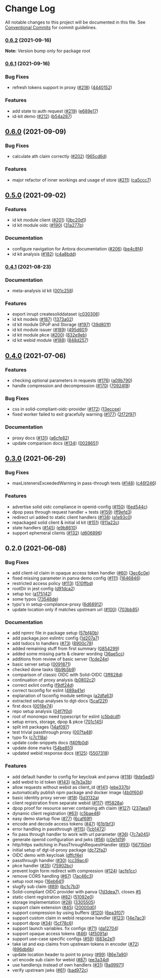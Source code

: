 # Change Log

All notable changes to this project will be documented in this file.
See [Conventional Commits](https://conventionalcommits.org) for commit guidelines.

### [0.6.2](https://github.com/digita-ai/dgt-id-broker/compare/v0.6.1...v0.6.2) (2021-09-16)

**Note:** Version bump only for package root





### [0.6.1](https://github.com/digita-ai/dgt-id-broker/compare/v0.6.0...v0.6.1) (2021-09-16)


### **Bug Fixes**

* refresh tokens support in proxy ([#218](https://github.com/digita-ai/dgt-id-broker/issues/218)) ([4440152](https://github.com/digita-ai/dgt-id-broker/commit/44401528fc71fac52e222341ac6cb33d4f529800))


### **Features**

* add state to auth request ([#219](https://github.com/digita-ai/dgt-id-broker/issues/219)) ([e689e17](https://github.com/digita-ai/dgt-id-broker/commit/e689e177e3388015c76689a97a6a3423438ca608))
* id-kit demo ([#212](https://github.com/digita-ai/dgt-id-broker/issues/212)) ([b54a287](https://github.com/digita-ai/dgt-id-broker/commit/b54a287ce3bdaac8b1f7130ed3b68bb9e1f9e977))



## [0.6.0](https://github.com/digita-ai/dgt-id-broker/compare/v0.5.0...v0.6.0) (2021-09-09)


### **Bug Fixes**

* calculate ath claim correctly ([#202](https://github.com/digita-ai/dgt-id-broker/issues/202)) ([965cd6d](https://github.com/digita-ai/dgt-id-broker/commit/965cd6d9f9f633040a42c88740464fdf3952edb4))


### **Features**

* major refactor of inner workings and usage of store ([#211](https://github.com/digita-ai/dgt-id-broker/issues/211)) ([ca5ccc7](https://github.com/digita-ai/dgt-id-broker/commit/ca5ccc7997024e474682198010abd1e249873f16))



## [0.5.0](https://github.com/digita-ai/dgt-id-broker/compare/v0.4.1...v0.5.0) (2021-09-02)


### **Features**

* id kit module client ([#201](https://github.com/digita-ai/dgt-id-broker/issues/201)) ([0bc20d1](https://github.com/digita-ai/dgt-id-broker/commit/0bc20d1b01003c231e62463df1f328e1a6cb4cf5))
* id kit module oidc ([#190](https://github.com/digita-ai/dgt-id-broker/issues/190)) ([31a277b](https://github.com/digita-ai/dgt-id-broker/commit/31a277b3c331ef8d1c0c50f16da6f90f0e6510f6))


### **Documentation**

* configure navigation for Antora documentation ([#206](https://github.com/digita-ai/dgt-id-broker/issues/206)) ([be4c8f4](https://github.com/digita-ai/dgt-id-broker/commit/be4c8f49c1ea7a306656084d90c548cd802cc559))
* id kit analysis ([#182](https://github.com/digita-ai/dgt-id-broker/issues/182)) ([c4a8bdd](https://github.com/digita-ai/dgt-id-broker/commit/c4a8bddddc2b0cef716e3898e8700dcbbac8ad03))



### [0.4.1](https://github.com/digita-ai/dgt-id-broker/compare/v0.4.0...v0.4.1) (2021-08-23)


### **Documentation**

* meta-analysis id kit ([001c258](https://github.com/digita-ai/dgt-id-broker/commit/001c25822c99e2ffc181f7240b0f8f8e8ce83959))


### **Features**

* export inrupt createsoliddataset ([c030306](https://github.com/digita-ai/dgt-id-broker/commit/c0303063c80b127b0b6666d91fddbb214f4732ca))
* id kit models ([#187](https://github.com/digita-ai/dgt-id-broker/issues/187)) ([1373a02](https://github.com/digita-ai/dgt-id-broker/commit/1373a0266e1823c81b6dbb93d58c028fed152f3b))
* id kit module DPoP and Storage ([#197](https://github.com/digita-ai/dgt-id-broker/issues/197)) ([39d801f](https://github.com/digita-ai/dgt-id-broker/commit/39d801f49a856f2fd54453c04c74f758bb997c47))
* id kit module issuer ([#189](https://github.com/digita-ai/dgt-id-broker/issues/189)) ([495d601](https://github.com/digita-ai/dgt-id-broker/commit/495d601fdb4e9d2f71bac7b0bc4fc7db9ece4c60))
* id kit module pkce ([#200](https://github.com/digita-ai/dgt-id-broker/issues/200)) ([832e9eb](https://github.com/digita-ai/dgt-id-broker/commit/832e9eb97e851ac4556a6bddc001d32048c9b3ba))
* id kit webid module ([#188](https://github.com/digita-ai/dgt-id-broker/issues/188)) ([848d257](https://github.com/digita-ai/dgt-id-broker/commit/848d25762e6ba23b3da35aa69a2ed1e82f0ed236))



## [0.4.0](https://github.com/digita-ai/dgt-id-broker/compare/v0.3.0...v0.4.0) (2021-07-06)


### **Features**

* checking optional parameters in requests ([#176](https://github.com/digita-ai/dgt-id-broker/issues/176)) ([a09b790](https://github.com/digita-ai/dgt-id-broker/commit/a09b790c769356842eb545b1083b39ec529c9357))
* handle compression and decompression ([#170](https://github.com/digita-ai/dgt-id-broker/issues/170)) ([70924f8](https://github.com/digita-ai/dgt-id-broker/commit/70924f8b24c9f49a23b104f0d8e0f1bbaa33c5ae))


### **Bug Fixes**

* css in solid-compliant-oidc-provider ([#172](https://github.com/digita-ai/dgt-id-broker/issues/172)) ([13eccee](https://github.com/digita-ai/dgt-id-broker/commit/13eccee370c1ad80de31b629368d6c37465178d7))
* fixed worker failed to exit gracefully warning ([#177](https://github.com/digita-ai/dgt-id-broker/issues/177)) ([2f72f97](https://github.com/digita-ai/dgt-id-broker/commit/2f72f97acb56af155da8eedfc303f03780bd8261))


### **Documentation**

* proxy docs ([#131](https://github.com/digita-ai/dgt-id-broker/issues/131)) ([a6cfe82](https://github.com/digita-ai/dgt-id-broker/commit/a6cfe82ed4a4135c4093c0b2c3e2f37dba41bc19))
* update comparison docs ([#134](https://github.com/digita-ai/dgt-id-broker/issues/134)) ([0028651](https://github.com/digita-ai/dgt-id-broker/commit/0028651f2e398531a1754bdf476f14703261f481))



## [0.3.0](https://github.com/digita-ai/dgt-id-broker/compare/v0.2.0...v0.3.0) (2021-06-29)


### **Bug Fixes**

* maxListenersExceededWarning in pass-through tests ([#148](https://github.com/digita-ai/dgt-id-broker/issues/148)) ([c46f246](https://github.com/digita-ai/dgt-id-broker/commit/c46f24605218654dacaf918375ab45d9fddc77df))


### **Features**

* advertise solid oidc compliance in openid-config ([#150](https://github.com/digita-ai/dgt-id-broker/issues/150)) ([6ed544c](https://github.com/digita-ai/dgt-id-broker/commit/6ed544cc53d35da6e41827fa461b7e2e96dd8c55))
* dpop pass through request handler + tests ([#159](https://github.com/digita-ai/dgt-id-broker/issues/159)) ([ff9efd3](https://github.com/digita-ai/dgt-id-broker/commit/ff9efd37493aa49006d214b5bc5fb64e366c74e1))
* redirect uri added to static client handlers ([#138](https://github.com/digita-ai/dgt-id-broker/issues/138)) ([a1e93c0](https://github.com/digita-ai/dgt-id-broker/commit/a1e93c0c96a0a3759594b0bedddd99d75ed6df65))
* repackaged solid client & initial id kit ([#151](https://github.com/digita-ai/dgt-id-broker/issues/151)) ([911a22c](https://github.com/digita-ai/dgt-id-broker/commit/911a22c6734e5e610bc37474b2911d0a80c6c3c2))
* state handlers ([#145](https://github.com/digita-ai/dgt-id-broker/issues/145)) ([e9b8610](https://github.com/digita-ai/dgt-id-broker/commit/e9b8610de9ddef1c9d5b6d044220b7e24d3fcfb6))
* support ephemeral clients ([#132](https://github.com/digita-ai/dgt-id-broker/issues/132)) ([d606896](https://github.com/digita-ai/dgt-id-broker/commit/d606896cfcc27bf795cb9f7af5041d7caafccd37))



## 0.2.0 (2021-06-08)


### **Bug Fixes**

* add client-id claim in opaque access token handler ([#60](https://github.com/digita-ai/dgt-id-broker/issues/60)) ([3ec6c0e](https://github.com/digita-ai/dgt-id-broker/commit/3ec6c0e510005e3c595bd61a9282ca3a73e410fa))
* fixed missing parameter in panva demo config ([#111](https://github.com/digita-ai/dgt-id-broker/issues/111)) ([1646846](https://github.com/digita-ai/dgt-id-broker/commit/1646846b3270cb6cefcdc57c91b638448a449bb7))
* restricted access policy ([#113](https://github.com/digita-ai/dgt-id-broker/issues/113)) ([510ffbd](https://github.com/digita-ai/dgt-id-broker/commit/510ffbdd38175f707db7bb64b438fe25e21c914b))
* rootDir in jest config ([d91dca2](https://github.com/digita-ai/dgt-id-broker/commit/d91dca2d7a56545ebd0b4ea30eecb5b3ab17fe70))
* setup toc ([a175142](https://github.com/digita-ai/dgt-id-broker/commit/a1751426e93de4df70107641d85ccf838d390e7e))
* some typos ([73548de](https://github.com/digita-ai/dgt-id-broker/commit/73548de6f5315ee9a68ae3919bdd15a1b7483cc5))
* typo's in setup-compliance-proxy ([6d68912](https://github.com/digita-ai/dgt-id-broker/commit/6d689122d665a6eee8444f4e3c3233ca37544506))
* update location only if matches upstream url ([#100](https://github.com/digita-ai/dgt-id-broker/issues/100)) ([703bb85](https://github.com/digita-ai/dgt-id-broker/commit/703bb8531418d5f011f03af45194c4d419a88fc5))


### **Documentation**

* add npmrc file in package setup ([57bf40b](https://github.com/digita-ai/dgt-id-broker/commit/57bf40bbe00722b70e195bbbe46d0fd02b25f480))
* add package.json eslintrc config ([1d207a7](https://github.com/digita-ai/dgt-id-broker/commit/1d207a76eba1b92fd5d4d0f36c8cfca103715f98))
* add tsdocs to handlers ([#73](https://github.com/digita-ai/dgt-id-broker/issues/73)) ([8900c78](https://github.com/digita-ai/dgt-id-broker/commit/8900c78d36d17af15a8d485a89b5b06b4aea9411))
* added remaining stuff from first summary ([0854299](https://github.com/digita-ai/dgt-id-broker/commit/0854299b458417633d088a859a3923d574c07697))
* added some missing parts & clearer wording ([36ae5cc](https://github.com/digita-ai/dgt-id-broker/commit/36ae5cc3aeb9f68299ba99d8aa0f4de66163cd69))
* additions from review of basic server ([1cde24e](https://github.com/digita-ai/dgt-id-broker/commit/1cde24e4b8c67ab95ce55bbbc2e152d72c47694a))
* basic server setup ([0091871](https://github.com/digita-ai/dgt-id-broker/commit/0091871cdff53682ca281510cfb87745a62fc894))
* checked done tasks ([6b9b5b9](https://github.com/digita-ai/dgt-id-broker/commit/6b9b5b9e17f786543bdde1505c3ba96c3cc806e2))
* comparison of classic OIDC with Solid-OIDC ([3ff628d](https://github.com/digita-ai/dgt-id-broker/commit/3ff628de829fec1aa5c5fb2982ca39c221e57d77))
* continuation of proxy analysis ([b0802c2](https://github.com/digita-ai/dgt-id-broker/commit/b0802c257730251fabf1e0156183a6df978ad465))
* correct exlint config ([f9df24d](https://github.com/digita-ai/dgt-id-broker/commit/f9df24dcd19a4bbf560773970fefb009a67fe628))
* correct tsconfig for eslint ([489a41e](https://github.com/digita-ai/dgt-id-broker/commit/489a41ed8a154164758a333bb3c9d207191e82b7))
* explanation of tsconfig module settings ([a2dfa63](https://github.com/digita-ai/dgt-id-broker/commit/a2dfa63a0d60b5e211b18cbacb754749d2b40093))
* extracted setup analyses to dgt-docs ([5caf22f](https://github.com/digita-ai/dgt-id-broker/commit/5caf22f7d0b89b7fed22cdb4d2fb21b7599bba70))
* first docs ([0018e74](https://github.com/digita-ai/dgt-id-broker/commit/0018e74cf8b0af2bc82b68c1a8f8325cb1a0bd15))
* repo setup analysis ([04f7f0d](https://github.com/digita-ai/dgt-id-broker/commit/04f7f0dab8c00c2d0f993d6b7df3f8f50b0bd946))
* root of monorepo need typescript for eslint ([c5bdcdf](https://github.com/digita-ai/dgt-id-broker/commit/c5bdcdf44576ed0e182c3c4cf0675b89dbc4c91d))
* setup errors, storage, dpop & pkce ([701c145](https://github.com/digita-ai/dgt-id-broker/commit/701c145613ce91aa67f32d766063e07f2adc4275))
* split init packages ([14af097](https://github.com/digita-ai/dgt-id-broker/commit/14af0979003d4d50d979c87f37e5384d05cf72dd))
* test trivial passthrough proxy ([007fa48](https://github.com/digita-ai/dgt-id-broker/commit/007fa48c051059a00adbb7685c646ee434b7a9cc))
* typo fix ([c7c118a](https://github.com/digita-ai/dgt-id-broker/commit/c7c118a15291f001b953ba9c9d59dd5c477d8a25))
* update code-snippets docs ([f40fb0d](https://github.com/digita-ai/dgt-id-broker/commit/f40fb0d1a260ac828a2e8867692702b97bd4bc25))
* update done marks ([54be851](https://github.com/digita-ai/dgt-id-broker/commit/54be851eabf85e27d733fae566e69ded82a0010e))
* updated webid response docs ([#125](https://github.com/digita-ai/dgt-id-broker/issues/125)) ([5507318](https://github.com/digita-ai/dgt-id-broker/commit/55073185644fc89dfacc1474688a6d9fb64f0d65))


### **Features**

* add default handler to config for keycloak and panva ([#118](https://github.com/digita-ai/dgt-id-broker/issues/118)) ([9de5ed5](https://github.com/digita-ai/dgt-id-broker/commit/9de5ed5cd7a32483ad727d4bc6f8491fffcfa51f))
* add webid to id token ([#143](https://github.com/digita-ai/dgt-id-broker/issues/143)) ([e7e3a3b](https://github.com/digita-ai/dgt-id-broker/commit/e7e3a3b4c1ff21477d1a65dde468d6eb49180c67))
* allow requests without webid as client_id ([#141](https://github.com/digita-ai/dgt-id-broker/issues/141)) ([ebe337b](https://github.com/digita-ai/dgt-id-broker/commit/ebe337becb29aa05eaf8cc11ddfe23268d39116e))
* automatically publish npm package and docker image ([4b0f604](https://github.com/digita-ai/dgt-id-broker/commit/4b0f6047507ae3587ac28e0ff34a115430ed0a60))
* basic identity proxy server ([#18](https://github.com/digita-ai/dgt-id-broker/issues/18)) ([5d3132a](https://github.com/digita-ai/dgt-id-broker/commit/5d3132aecc972fedbd19e754f972c0f37af42679))
* client registration from separate webid ([#117](https://github.com/digita-ai/dgt-id-broker/issues/117)) ([ff5828a](https://github.com/digita-ai/dgt-id-broker/commit/ff5828a371d1947e83a2374c9390077bdf5420fb))
* dpop proof for resource server containing ath claim ([#127](https://github.com/digita-ai/dgt-id-broker/issues/127)) ([237aea1](https://github.com/digita-ai/dgt-id-broker/commit/237aea1ebe37d74649b3d36f162aa84bcaa85aa6))
* dynamic client registration ([#63](https://github.com/digita-ai/dgt-id-broker/issues/63)) ([c5bae48](https://github.com/digita-ai/dgt-id-broker/commit/c5bae4809e5d4ffb22c55a4f4eff9d167a419f39))
* easy demo startup flow ([#77](https://github.com/digita-ai/dgt-id-broker/issues/77)) ([6caf69f](https://github.com/digita-ai/dgt-id-broker/commit/6caf69f2e79affdc4feac5547f0b9961811ef4be))
* encode and decode access tokens ([#47](https://github.com/digita-ai/dgt-id-broker/issues/47)) ([61b1bf3](https://github.com/digita-ai/dgt-id-broker/commit/61b1bf3bff1ee8609fad26d0f05f769ae39fead6))
* error handling in passthrough ([#115](https://github.com/digita-ai/dgt-id-broker/issues/115)) ([1cb1472](https://github.com/digita-ai/dgt-id-broker/commit/1cb14723dbe789a03102170379d1e0806e099839))
* fix pass through handler to work with url parameter ([#36](https://github.com/digita-ai/dgt-id-broker/issues/36)) ([7c7a045](https://github.com/digita-ai/dgt-id-broker/commit/7c7a045e222b84c52bebe67e03a725ddaeae7b74))
* generate openid configuration and jwks ([#56](https://github.com/digita-ai/dgt-id-broker/issues/56)) ([c0e1d19](https://github.com/digita-ai/dgt-id-broker/commit/c0e1d19a51f0e18cd84ccb22b74d35fdf82cc244))
* http/https switching in PassThroughRequestHandler ([#93](https://github.com/digita-ai/dgt-id-broker/issues/93)) ([567150e](https://github.com/digita-ai/dgt-id-broker/commit/567150ef85d8934506d6400ba173b07b7bff1e77))
* initial setup of dgt-id-proxy package ([dc72fa2](https://github.com/digita-ai/dgt-id-broker/commit/dc72fa2c3a945376212fabddeae468847db6f6ac))
* OIDC demo with keycloak ([dffcf4e](https://github.com/digita-ai/dgt-id-broker/commit/dffcf4e320dab2e884b5025fb3bfc0479d1fb34f))
* passthrough handler ([#30](https://github.com/digita-ai/dgt-id-broker/issues/30)) ([cc39ac4](https://github.com/digita-ai/dgt-id-broker/commit/cc39ac4d4374733d3034c4162629a930fcdf7ed7))
* pkce handler ([#35](https://github.com/digita-ai/dgt-id-broker/issues/35)) ([75902bc](https://github.com/digita-ai/dgt-id-broker/commit/75902bc5a71a8ccf10869a1350f343276686f9b3))
* prevent login form redirect with compression ([#124](https://github.com/digita-ai/dgt-id-broker/issues/124)) ([acfe1cc](https://github.com/digita-ai/dgt-id-broker/commit/acfe1ccf82fcc9259d6a2d7192b490c569bb66ab))
* remove CORS handling ([#67](https://github.com/digita-ai/dgt-id-broker/issues/67)) ([7ac46c3](https://github.com/digita-ai/dgt-id-broker/commit/7ac46c39dce0026674b885a4868cde14435ce6b8))
* setup root repo ([16eb641](https://github.com/digita-ai/dgt-id-broker/commit/16eb641ff77085f224deb34c554de691d3be06c8))
* slugify sub claim ([#89](https://github.com/digita-ai/dgt-id-broker/issues/89)) ([bc1c7b3](https://github.com/digita-ai/dgt-id-broker/commit/bc1c7b366ef9f9e0a402b140e641d5b3b404c251))
* Solid-compliant OIDC provider with panva ([7d3dea7](https://github.com/digita-ai/dgt-id-broker/commit/7d3dea7325e50a858103f76c4e30fc417bc50bd2)), closes [#5](https://github.com/digita-ai/dgt-id-broker/issues/5)
* static client registration ([#82](https://github.com/digita-ai/dgt-id-broker/issues/82)) ([51092e0](https://github.com/digita-ai/dgt-id-broker/commit/51092e0a9113dbac19c36d846200ba220f6c969a))
* storage implementation ([#28](https://github.com/digita-ai/dgt-id-broker/issues/28)) ([3305505](https://github.com/digita-ai/dgt-id-broker/commit/3305505d0852d8fd927f9b3f1d3254004210625e))
* support claim extension ([#45](https://github.com/digita-ai/dgt-id-broker/issues/45)) ([20000d0](https://github.com/digita-ai/dgt-id-broker/commit/20000d0b514a5804cf65e0920d4bbc360a766435))
* support compression by using buffers ([#120](https://github.com/digita-ai/dgt-id-broker/issues/120)) ([6ea3f07](https://github.com/digita-ai/dgt-id-broker/commit/6ea3f07fd801cceac54bfda3d99ce5a43b57c512))
* support custom claim in webid response handler ([#123](https://github.com/digita-ai/dgt-id-broker/issues/123)) ([14e7ac3](https://github.com/digita-ai/dgt-id-broker/commit/14e7ac3d70d12a5cc62c1603b5df0649fc84645f))
* support dpop ([#34](https://github.com/digita-ai/dgt-id-broker/issues/34)) ([5cf78c6](https://github.com/digita-ai/dgt-id-broker/commit/5cf78c652c14a27f3af22ea56681c5932a477aa5))
* support launch variables. fix configs ([#71](https://github.com/digita-ai/dgt-id-broker/issues/71)) ([da12704](https://github.com/digita-ai/dgt-id-broker/commit/da1270463b3d2d6d02a63f6cf479a5e5772d7b67))
* support opaque access tokens ([#46](https://github.com/digita-ai/dgt-id-broker/issues/46)) ([4f5091a](https://github.com/digita-ai/dgt-id-broker/commit/4f5091a3d175aef1cc68a3fb1f89325ae50a5707))
* support use-case specific configs ([#59](https://github.com/digita-ai/dgt-id-broker/issues/59)) ([683e2e1](https://github.com/digita-ai/dgt-id-broker/commit/683e2e13215495c25b182c658cd0ec0ba51b1902))
* take iat and exp claims from upstream tokens in encoder ([#72](https://github.com/digita-ai/dgt-id-broker/issues/72)) ([696db6b](https://github.com/digita-ai/dgt-id-broker/commit/696db6bc0f46554894d66b6648b40a513264064b))
* update location header to point to proxy ([#99](https://github.com/digita-ai/dgt-id-broker/issues/99)) ([86e7a90](https://github.com/digita-ai/dgt-id-broker/commit/86e7a9064f32a83ff3deddac3d67503bcdbca5e6))
* url encode sub claim for webid ([#87](https://github.com/digita-ai/dgt-id-broker/issues/87)) ([ee3a34d](https://github.com/digita-ai/dgt-id-broker/commit/ee3a34dfb1ddc541fefae99bfce5e7f925e6f443))
* use handlersjs instead of own handlers ([#31](https://github.com/digita-ai/dgt-id-broker/issues/31)) ([9a99971](https://github.com/digita-ai/dgt-id-broker/commit/9a99971d23977f97244a6e692c9137c7bd7536f6))
* verify upstream jwks ([#61](https://github.com/digita-ai/dgt-id-broker/issues/61)) ([bad972c](https://github.com/digita-ai/dgt-id-broker/commit/bad972c596a31effde3dc7013c2b49b201cecd3d))
